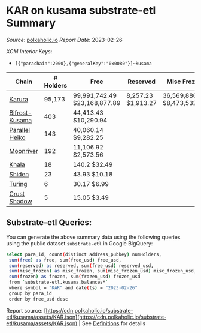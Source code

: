 # KAR on kusama substrate-etl Summary

_Source_: [polkaholic.io](https://polkaholic.io) *Report Date*: 2023-02-26


*XCM Interior Keys*:
* `[{"parachain":2000},{"generalKey":"0x0080"}]~kusama`


| Chain | # Holders | Free | Reserved | Misc Frozen | Frozen | Price | AssetID |
| ----- | --------- | ---- | -------- | ----------- | ------ | ----- | ------- |
| [Karura](/kusama/2000-karura) | 95,173 | 99,991,742.49 $23,168,877.89 | 8,257.23 $1,913.27 | 36,569,886.31  $8,473,532.01 | 35,779,725.59 $8,290,445.52 | $0.23 | `{"Token":"KAR"}` |
| [Bifrost-Kusama](/kusama/2001-bifrost-ksm) | 403 | 44,413.43 $10,290.94 |   |    |   | $0.23 | `{"Token":"KAR"}` |
| [Parallel Heiko](/kusama/2085-parallel-heiko) | 143 | 40,060.14 $9,282.25 |   |    |   | $0.23 | `{"Token":"107"}` |
| [Moonriver](/kusama/2023-moonriver) | 192 | 11,106.92 $2,573.56 |   |    |   | $0.23 | `{"Token":"10810581592933651521121702237638664357"}` |
| [Khala](/kusama/2004-khala) | 18 | 140.2 $32.49 |   |    |   | $0.23 | `{"Token":"1"}` |
| [Shiden](/kusama/2007-shiden) | 23 | 43.93 $10.18 |   |    |   | $0.23 | `{"Token":"18446744073709551618"}` |
| [Turing](/kusama/2114-turing) | 6 | 30.17 $6.99 |   |    |   | $0.23 | `{"Token":"3"}` |
| [Crust Shadow](/kusama/2012-shadow) | 5 | 15.05 $3.49 |   |    |   | $0.23 | `{"Token":"10810581592933651521121702237638664357"}` |

## Substrate-etl Queries:
You can generate the above summary data using the following queries using the public dataset `substrate-etl` in Google BigQuery:
```bash
select para_id, count(distinct address_pubkey) numHolders, 
 sum(free) as free, sum(free_usd) free_usd,
 sum(reserved) as reserved, sum(free_usd) reserved_usd,
 sum(misc_frozen) as misc_frozen, sum(misc_frozen_usd) misc_frozen_usd,
 sum(frozen) as frozen, sum(frozen_usd) frozen_usd
 from `substrate-etl.kusama.balances*` 
 where symbol = "KAR" and date(ts) = "2023-02-26"
 group by para_id
 order by free_usd desc
```


Report source: [https://cdn.polkaholic.io/substrate-etl/kusama/assets/KAR.json](https://cdn.polkaholic.io/substrate-etl/kusama/assets/KAR.json) | See [Definitions](/DEFINITIONS.md) for details
